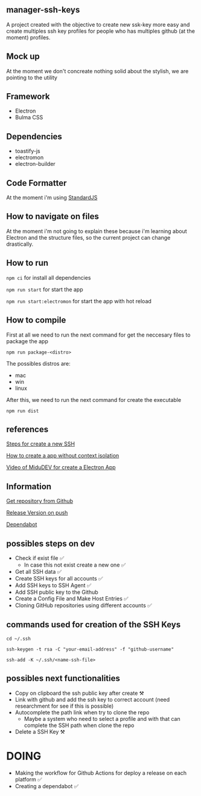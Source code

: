 ## manager-ssh-keys

A project created with the objective to create new ssk-key more easy and create multiples ssh key profiles for people who has multiples github (at the moment) profiles.

## Mock up

At the moment we don't concreate nothing solid about the stylish, we are pointing to the utility

## Framework

- Electron
- Bulma CSS

## Dependencies

- toastify-js
- electromon
- electron-builder

## Code Formatter

At the moment i'm using [StandardJS](https://standardjs.com/)

## How to navigate on files

At the moment i'm not going to explain these because i'm learning about Electron and the structure files, so the current project can change drastically.

## How to run

`npm ci` for install all dependencies

`npm run start` for start the app

`npm run start:electromon` for start the app with hot reload

## How to compile

First at all we need to run the next command for get the neccesary files to package the app

`npm run package-<distro>`

The possibles distros are:

- mac
- win
- linux

After this, we need to run the next command for create the executable

`npm run dist`

## references

[Steps for create a new SSH](https://gist.github.com/rahularity/86da20fe3858e6b311de068201d279e3)

[How to create a app without context isolation](https://webninjadeveloper.com/electronjs/build-a-electron-js-mysql-crud-app-in-browser-using-html5-css3-javascript/)

[Video of MiduDEV for create a Electron App](https://www.youtube.com/watch?v=ir9yaSgbOdY)

## Information

[Get repository from Github](https://www.middlewareinventory.com/blog/github-list-all-repositories-using-rest-api/#Script_to_List_All_repositories_in_Github_using_REST_API)

[Release Version on push](https://docs.github.com/en/repositories/releasing-projects-on-github/managing-releases-in-a-repository)

[Dependabot](https://docs.github.com/en/code-security/dependabot/working-with-dependabot/keeping-your-actions-up-to-date-with-dependabot)

## possibles steps on dev

- Check if exist file ✅
  - In case this not exist create a new one ✅
- Get all SSH data ✅
- Create SSH keys for all accounts ✅
- Add SSH keys to SSH Agent ✅
- Add SSH public key to the Github 
- Create a Config File and Make Host Entries ✅
- Cloning GitHub repositories using different accounts ✅

## commands used for creation of the SSH Keys

`cd ~/.ssh`

`ssh-keygen -t rsa -C "your-email-address" -f "github-username"`

`ssh-add -K ~/.ssh/<name-ssh-file>`

## possibles next functionalities

- Copy on clipboard the ssh public key after create ⚒️
- Link with github and add the ssh key to correct account (need researchment for see if this is possible)
- Autocomplete the path link when try to clone the repo
  - Maybe a system who need to select a profile and with that can complete the SSH path when clone the repo
- Delete a SSH Key ⚒️

# DOING

- Making the workflow for Github Actions for deploy a release on each platform ✅
- Creating a dependabot ✅